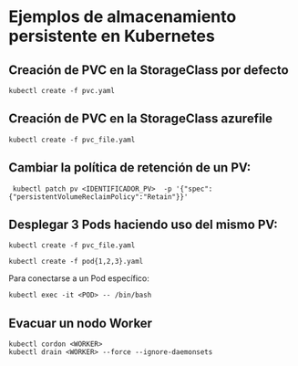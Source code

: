 # Ejemplos de almacenamiento persistente en Kubernetes

## Creación de PVC en la StorageClass por defecto

```
kubectl create -f pvc.yaml
```

## Creación de PVC en la StorageClass azurefile

```
kubectl create -f pvc_file.yaml
```

## Cambiar la política de retención de un PV:

```
 kubectl patch pv <IDENTIFICADOR_PV>  -p '{"spec":{"persistentVolumeReclaimPolicy":"Retain"}}'
```

## Desplegar 3 Pods haciendo uso del mismo PV:

```
kubectl create -f pvc_file.yaml
```

```
kubectl create -f pod{1,2,3}.yaml
```

Para conectarse a un Pod específico:

```
kubectl exec -it <POD> -- /bin/bash
```

## Evacuar un nodo Worker

```
kubectl cordon <WORKER>
kubectl drain <WORKER> --force --ignore-daemonsets
```
